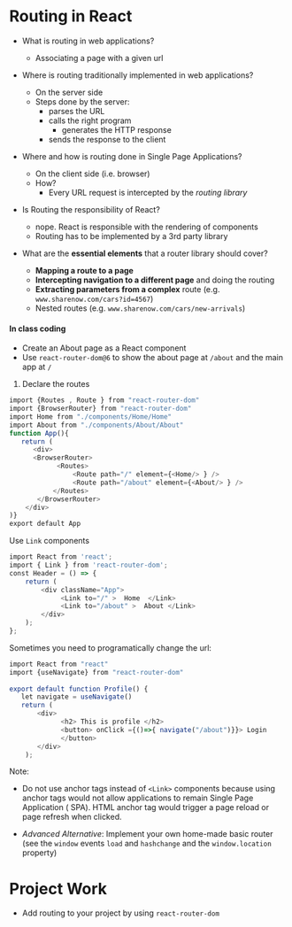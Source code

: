 # Routing in React


- What is routing in web applications?
	- Associating a page with a given url 



- Where is routing traditionally implemented in web applications?
	- On the server side
	- Steps done by the server: 
		- parses the URL
		- calls the right program
			- generates the HTTP response
		- sends the response to the client



- Where and how is routing done in Single Page Applications? 
	- On the client side (i.e. browser)
	- How? 
		- Every URL request is intercepted by the *routing library*



- Is Routing the responsibility of React?
	- nope. React is responsible with the rendering of components
	- Routing has to be implemented by a 3rd party library



- What are the **essential elements** that a router library should cover? 
	- **Mapping a route to a page**
	- **Intercepting navigation to a different page** and doing the routing
	- **Extracting parameters from a complex** route (e.g. `www.sharenow.com/cars?id=4567`)
	- Nested routes (e.g. `www.sharenow.com/cars/new-arrivals`)



#### In class coding

- Create an About page as a React component
- Use `react-router-dom@6` to show the about page at `/about` and the main app at `/`

1. Declare the routes
```javascript
import {Routes , Route } from "react-router-dom" 
import {BrowserRouter} from "react-router-dom"
import Home from "./components/Home/Home" 
import About from "./components/About/About" 
function App(){ 
   return ( 
      <div> 
      <BrowserRouter>
	        <Routes> 
	            <Route path="/" element={<Home/> } /> 
	            <Route path="/about" element={<About/> } /> 
	       </Routes> 
       </BrowserRouter>
    </div> 
)} 
export default App
```

Use `Link` components 

```javascript
import React from 'react'; 
import { Link } from 'react-router-dom';  
const Header = () => { 
    return ( 
        <div className="App"> 
             <Link to="/" >  Home  </Link> 
             <Link to="/about" >  About </Link> 
        </div> 
    ); 
};
```

Sometimes you need to programatically change the url:

```javascript
import React from "react" 
import {useNavigate} from "react-router-dom" 
  
export default function Profile() { 
   let navigate = useNavigate() 
   return ( 
	   <div> 
	         <h2> This is profile </h2> 
	         <button> onClick ={()=>{ navigate("/about")}}> Login 
	         </button> 
	   </div> 
	);
```

Note:
- Do not use anchor tags instead of `<Link>` components because using anchor tags would not allow applications to remain Single Page Application ( SPA). HTML anchor tag would trigger a page reload or page refresh when clicked. 




- *Advanced Alternative*: Implement your own home-made basic router (see the `window` events `load` and `hashchange` and the `window.location` property)

# Project Work
- Add routing to your project by using `react-router-dom`
